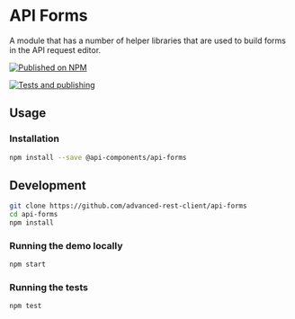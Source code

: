 # API Forms

A module that has a number of helper libraries that are used to build forms in the API request editor.

[![Published on NPM](https://img.shields.io/npm/v/@api-components/api-forms.svg)](https://www.npmjs.com/package/@advanced-rest-client/api-forms)

[![Tests and publishing](https://github.com/advanced-rest-client/api-forms/actions/workflows/deployment.yml/badge.svg)](https://github.com/advanced-rest-client/api-forms/actions/workflows/deployment.yml)

## Usage

### Installation

```sh
npm install --save @api-components/api-forms
```

## Development

```sh
git clone https://github.com/advanced-rest-client/api-forms
cd api-forms
npm install
```

### Running the demo locally

```sh
npm start
```

### Running the tests

```sh
npm test
```
